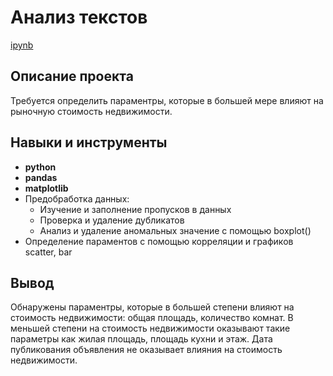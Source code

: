 # Анализ текстов

[ipynb](https://github.com/VellStef/Portfolio/blob/main/Real%20Estate%20Research/Исследование%20объявлений%20о%20продаже%20недвижимости.ipynb)

## Описание проекта

Требуется определить параментры, которые в большей мере влияют на рыночную стоимость недвижимости.



## Навыки и инструменты

- **python**
- **pandas**
- **matplotlib**
- Предобработка данных:
  - Изучение и заполнение пропусков в данных
  - Проверка и удаление дубликатов
  - Анализ и удаление аномальных значение с помощью boxplot()
- Определение параментов с помощью корреляции и графиков scatter, bar


## Вывод

Обнаружены параментры, которые в большей степени влияют на стоимость недвижимости: общая площадь, количество комнат. В меньшей степени на стоимость недвижимости оказывают такие параметры как жилая площадь, площадь кухни и этаж. Дата публикования объявления не оказывает влияния на стоимость недвижимости. 
